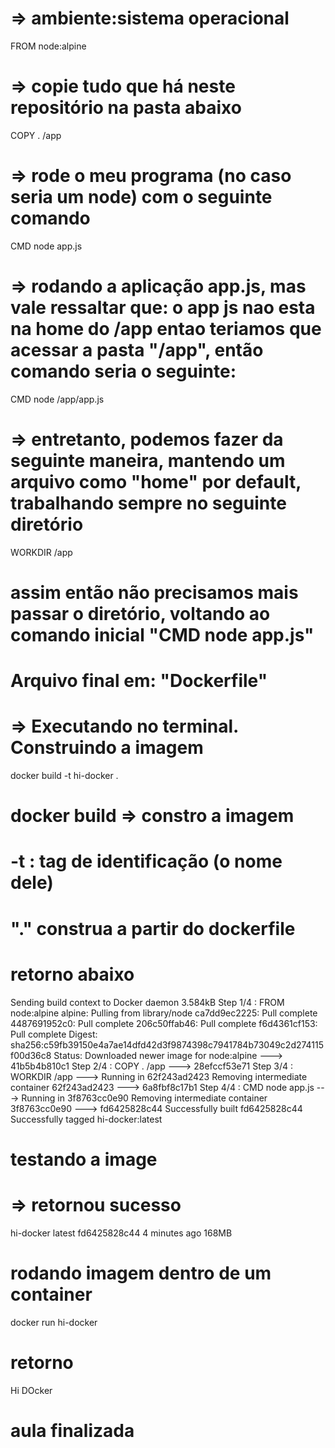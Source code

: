 # => ambiente:sistema operacional
FROM node:alpine

# => copie tudo que há neste repositório na pasta abaixo
COPY . /app

# => rode o meu programa (no caso seria um node) com o seguinte comando
CMD node app.js
# => rodando a aplicação app.js, mas vale ressaltar que: o app js nao esta na home do /app entao teriamos que acessar a pasta "/app", então comando seria o seguinte:

CMD node /app/app.js

# => entretanto, podemos fazer da seguinte maneira, mantendo um arquivo como "home" por default, trabalhando sempre no seguinte diretório

WORKDIR /app

# assim então não precisamos mais passar o diretório, voltando ao comando inicial "CMD node app.js"

# Arquivo final em: "Dockerfile"

# => Executando no terminal. Construindo a imagem

docker build -t hi-docker .

# docker build => constro a imagem
# -t : tag de identificação (o nome dele)
# "." construa a partir do dockerfile

# retorno abaixo

Sending build context to Docker daemon  3.584kB
Step 1/4 : FROM node:alpine
alpine: Pulling from library/node
ca7dd9ec2225: Pull complete 
4487691952c0: Pull complete 
206c50ffab46: Pull complete 
f6d4361cf153: Pull complete 
Digest: sha256:c59fb39150e4a7ae14dfd42d3f9874398c7941784b73049c2d274115f00d36c8
Status: Downloaded newer image for node:alpine
 ---> 41b5b4b810c1
Step 2/4 : COPY . /app
 ---> 28efccf53e71
Step 3/4 : WORKDIR /app
 ---> Running in 62f243ad2423
Removing intermediate container 62f243ad2423
 ---> 6a8fbf8c17b1
Step 4/4 : CMD node app.js
 ---> Running in 3f8763cc0e90
Removing intermediate container 3f8763cc0e90
 ---> fd6425828c44
Successfully built fd6425828c44
Successfully tagged hi-docker:latest

# testando a image
# => retornou sucesso

hi-docker     latest    fd6425828c44   4 minutes ago   168MB

# rodando imagem dentro de um container
docker run hi-docker

# retorno
Hi DOcker

# aula finalizada
